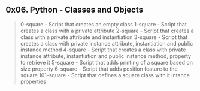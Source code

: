 ## 0x06. Python - Classes and Objects

> 0-square - Script that creates an empty class
> 1-square - Script that creates a class with a private attribute
> 2-square - Script that creates a class with a private attribute and instantiation
> 3-square - Script that creates a class with private instance attribute, instantiation and public instance method
> 4-square - Script that creates a class with private instance attribute, instantiation and public instance method, property to retrieve it
> 5-square - Script that adds printing of a square based on size property
> 6-square - Script that adds position feature to the square
> 101-square - Script that defines a square class with it intance properties
<!-- > 100-singly_linked_list - Script that defines a node of sinlgy linked list -->
